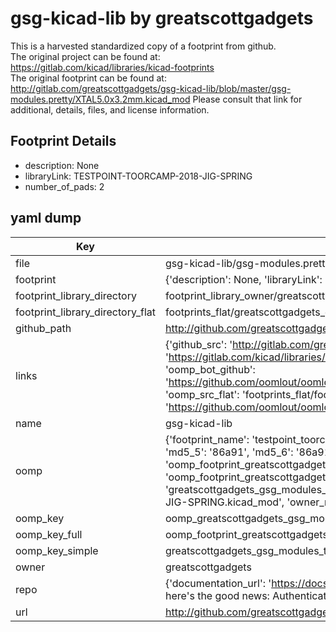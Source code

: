 # gsg-kicad-lib by greatscottgadgets  
This is a harvested standardized copy of a footprint from github.  
The original project can be found at:  
https://gitlab.com/kicad/libraries/kicad-footprints  
The original footprint can be found at:
http://gitlab.com/greatscottgadgets/gsg-kicad-lib/blob/master/gsg-modules.pretty/XTAL5.0x3.2mm.kicad_mod
Please consult that link for additional, details, files, and license information.  
## Footprint Details
* description: None  
* libraryLink: TESTPOINT-TOORCAMP-2018-JIG-SPRING  
* number_of_pads: 2  
## yaml dump  
| Key | Value |  
| --- | --- |  
| file | gsg-kicad-lib/gsg-modules.pretty/TESTPOINT-TOORCAMP-2018-JIG-SPRING.kicad_mod |  
| footprint | {'description': None, 'libraryLink': 'TESTPOINT-TOORCAMP-2018-JIG-SPRING', 'number_of_pads': 2} |  
| footprint_library_directory | footprint_library_owner/greatscottgadgets_gsg-kicad-lib |  
| footprint_library_directory_flat | footprints_flat/greatscottgadgets_gsg_modules_testpoint_toorcamp_2018_jig_spring/working |  
| github_path | http://github.com/greatscottgadgets/gsg-kicad-lib/blob/master/gsg-modules.pretty/TESTPOINT-TOORCAMP-2018-JIG-SPRING.kicad_mod |  
| links | {'github_src': 'http://gitlab.com/greatscottgadgets/gsg-kicad-lib/blob/master/gsg-modules.pretty/XTAL5.0x3.2mm.kicad_mod', 'github_src_repo': 'https://gitlab.com/kicad/libraries/kicad-footprints', 'oomp_bot': 'footprints/greatscottgadgets_gsg_modules_testpoint_toorcamp_2018_jig_spring/working', 'oomp_bot_github': 'https://github.com/oomlout/oomlout_oomp_footprint_bot/tree/main/footprints/greatscottgadgets_gsg_modules_testpoint_toorcamp_2018_jig_spring/working', 'oomp_src_flat': 'footprints_flat/footprints_flat/greatscottgadgets_gsg_modules_testpoint_toorcamp_2018_jig_spring/working', 'oomp_src_flat_github': 'https://github.com/oomlout/oomlout_oomp_footprint_src/tree/main/footprints_flat/greatscottgadgets_gsg_modules_testpoint_toorcamp_2018_jig_spring/working'} |  
| name | gsg-kicad-lib |  
| oomp | {'footprint_name': 'testpoint_toorcamp_2018_jig_spring', 'library_name': 'gsg_modules', 'md5': '86a914f0fe8f4d54074ff20177a8d63d', 'md5_10': '86a914f0fe', 'md5_5': '86a91', 'md5_6': '86a914', 'oomp_key': 'oomp_greatscottgadgets_gsg_modules_testpoint_toorcamp_2018_jig_spring', 'oomp_key_extra': 'oomp_footprint_greatscottgadgets_gsg_modules_testpoint_toorcamp_2018_jig_spring', 'oomp_key_full': 'oomp_footprint_greatscottgadgets_gsg_modules_testpoint_toorcamp_2018_jig_spring_86a914', 'oomp_key_simple': 'greatscottgadgets_gsg_modules_testpoint_toorcamp_2018_jig_spring', 'original_filename': 'gsg-kicad-lib/gsg-modules.pretty/TESTPOINT-TOORCAMP-2018-JIG-SPRING.kicad_mod', 'owner_name': 'greatscottgadgets'} |  
| oomp_key | oomp_greatscottgadgets_gsg_modules_testpoint_toorcamp_2018_jig_spring |  
| oomp_key_full | oomp_footprint_greatscottgadgets_gsg_modules_testpoint_toorcamp_2018_jig_spring |  
| oomp_key_simple | greatscottgadgets_gsg_modules_testpoint_toorcamp_2018_jig_spring |  
| owner | greatscottgadgets |  
| repo | {'documentation_url': 'https://docs.github.com/rest/overview/resources-in-the-rest-api#rate-limiting', 'message': "API rate limit exceeded for 84.66.173.59. (But here's the good news: Authenticated requests get a higher rate limit. Check out the documentation for more details.)"} |  
| url | http://github.com/greatscottgadgets/gsg-kicad-lib |  

